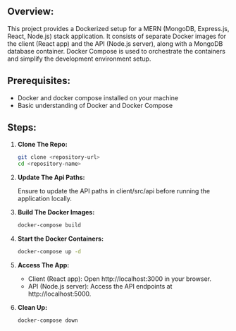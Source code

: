 ## Overview:

This project provides a Dockerized setup for a MERN (MongoDB, Express.js, React, Node.js) stack application. It consists of separate Docker images for the client (React app) and the API (Node.js server), along with a MongoDB database container. Docker Compose is used to orchestrate the containers and simplify the development environment setup.

## Prerequisites:

- Docker and docker compose installed on your machine
- Basic understanding of Docker and Docker Compose

## Steps:

1. **Clone The Repo:**

   ```sh
   git clone <repository-url>
   cd <repository-name>
   ```

2. **Update The Api Paths:**

   Ensure to update the API paths in client/src/api before running the application locally.

3. **Build The Docker Images:**

   ```sh
   docker-compose build
   ```

4. **Start the Docker Containers:**

   ```sh
   docker-compose up -d
   ```

5. **Access The App:**

   - Client (React app): Open http://localhost:3000 in your browser.
   - API (Node.js server): Access the API endpoints at http://localhost:5000.

6. **Clean Up:**

   ```sh
   docker-compose down
   ```
